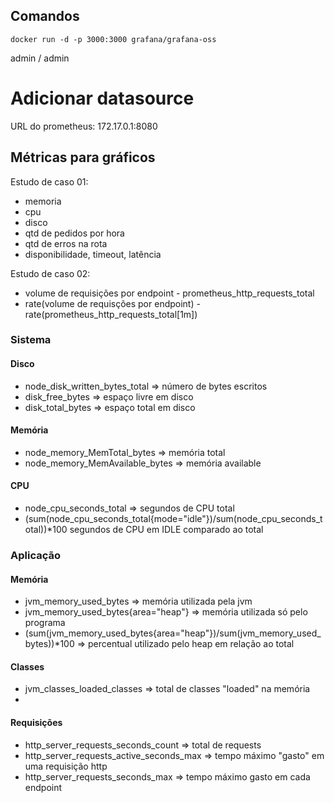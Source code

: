 ## Comandos
```
docker run -d -p 3000:3000 grafana/grafana-oss
```
admin / admin


# Adicionar datasource

URL do prometheus: 172.17.0.1:8080

## Métricas para gráficos

Estudo de caso 01:
- memoria
- cpu
- disco
- qtd de pedidos por hora
- qtd de erros na rota
- disponibilidade, timeout, latência


Estudo de caso 02:
- volume de requisições por endpoint - prometheus_http_requests_total
- rate(volume de requisções por endpoint) - rate(prometheus_http_requests_total[1m])


### Sistema

#### Disco
- node_disk_written_bytes_total => número de bytes escritos
- disk_free_bytes => espaço livre em disco
- disk_total_bytes => espaço total em disco

#### Memória
- node_memory_MemTotal_bytes => memória total
- node_memory_MemAvailable_bytes => memória available

#### CPU
- node_cpu_seconds_total => segundos de CPU total
- (sum(node_cpu_seconds_total{mode="idle"})/sum(node_cpu_seconds_total))*100 segundos de CPU em IDLE comparado ao total


### Aplicação

#### Memória
- jvm_memory_used_bytes => memória utilizada pela jvm
- jvm_memory_used_bytes{area="heap"} => memória utilizada só pelo programa
- (sum(jvm_memory_used_bytes{area="heap"})/sum(jvm_memory_used_bytes))*100 => percentual utilizado pelo heap em relação ao total


#### Classes
- jvm_classes_loaded_classes => total de classes "loaded" na memória
-

#### Requisições
- http_server_requests_seconds_count => total de requests
- http_server_requests_active_seconds_max => tempo máximo "gasto" em uma requisição http
- http_server_requests_seconds_max => tempo máximo gasto em cada endpoint
